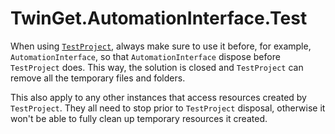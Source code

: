# TwinGet.AutomationInterface.Test

When using [`TestProject`](\TestUtils\TestProject.cs), always make sure to use it before, for example, `AutomationInterface`, so that `AutomationInterface` dispose before `TestProject` does. This way, the solution is closed and `TestProject` can remove all the temporary files and folders.

This also apply to any other instances that access resources created by `TestProject`. They all need to stop prior to `TestProject` disposal, otherwise it won't be able to fully clean up temporary resources it created.
